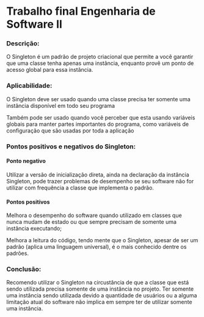 # Trabalho final Engenharia de Software II # 


### Descrição: ###
O Singleton é um padrão de projeto criacional que permite a você garantir que uma classe tenha apenas uma instância, enquanto provê um ponto de acesso global para essa instância.

### Aplicabilidade: ###
O Singleton deve ser usado quando uma classe precisa ter somente uma instância disponível em todo seu programa

Também pode ser usado quando você perceber que esta usando variáveis globais para manter partes importantes do programa, como variáveis de configuração que são usadas por toda a aplicação

### Pontos positivos e negativos do Singleton: ###

#### Ponto negativo ####
Utilizar a versão de inicialização direta, ainda na declaração da instância Singleton, pode trazer problemas de desempenho se seu software não for utilizar com frequência a classe que implementa o padrão.

#### Pontos positivos ####
Melhora o desempenho do software quando utilizado em classes que nunca mudam de estado ou que sempre precisam de somente uma instância executando;

Melhora a leitura do código, tendo mente que o Singleton, apesar de ser um padrão (aplica uma linguagem universal), é o mais conhecido dentre os padrões.

### Conclusão: ###
Recomendo utilizar o Singleton na circustância de que a classe que está sendo utilizada precisa somente de uma instância no projeto.
Ter somente uma instância sendo utilizada devido a quantidade de usuários ou a alguma limitação atual do software não implica em sempre ter de utilizar somente uma instância.
